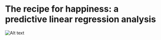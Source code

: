 # The recipe for happiness: a predictive linear regression analysis

![Alt text](./HappinessAroundTheWorld.jpeg "Data World")
